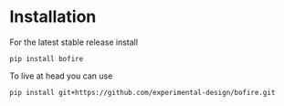 # Installation

For the latest stable release install
```
pip install bofire
```
To live at head you can use
```
pip install git+https://github.com/experimental-design/bofire.git
```